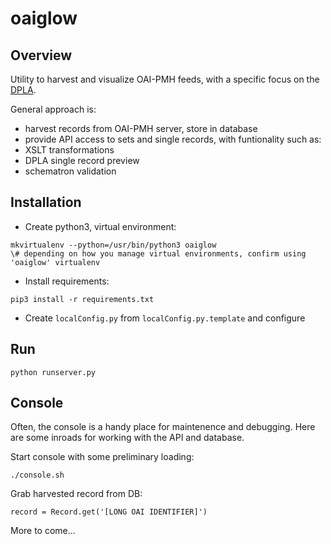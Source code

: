 # oaiglow

## Overview
Utility to harvest and visualize OAI-PMH feeds, with a specific focus on the [DPLA](http://dp.la).

General approach is:
* harvest records from OAI-PMH server, store in database
* provide API access to sets and single records, with funtionality such as:
 * XSLT transformations
 * DPLA single record preview
 * schematron validation


## Installation
* Create python3, virtual environment:
<pre><code>mkvirtualenv --python=/usr/bin/python3 oaiglow
\# depending on how you manage virtual environments, confirm using 'oaiglow' virtualenv</pre></code>

* Install requirements:
<pre><code>pip3 install -r requirements.txt</code></pre>

* Create `localConfig.py` from `localConfig.py.template` and configure

## Run
`python runserver.py`


## Console
Often, the console is a handy place for maintenence and debugging.  Here are some inroads for working with the API and database.

Start console with some preliminary loading:
<pre><code>./console.sh</code></pre>

Grab harvested record from DB:
<pre><code>record = Record.get('[LONG OAI IDENTIFIER]')</code></pre>

More to come...



